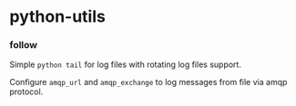# python-utils

### follow
Simple `python tail` for log files with rotating log files support.

Configure `amqp_url` and `amqp_exchange` to log messages from file via amqp protocol.
